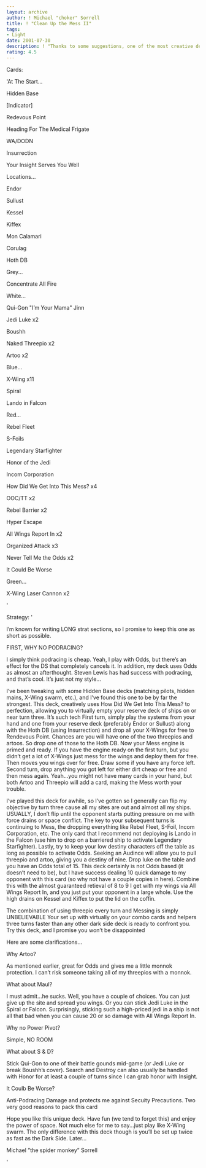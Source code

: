```yaml
---
layout: archive
author: ! Michael "choker" Sorrell
title: ! "Clean Up the Mess II"
tags:
- Light
date: 2001-07-30
description: ! "Thanks to some suggestions, one of the most creative decks is even crazier.  It’s undefeated, and more more importantly...UNIQUE  Don’t see that too much on decktech."
rating: 4.5
---
```

Cards: 

'At The Start... 

Hidden Base 

[Indicator] 

Redevous Point 

Heading For The Medical Frigate 

WA/DODN 

Insurrection 

Your Insight Serves You Well 


Locations... 

Endor 

Sullust 

Kessel 

Kiffex 

Mon Calamari 

Corulag 

Hoth DB 


Grey... 

Concentrate All Fire 


White... 

Qui-Gon "I&#8217;m Your Mama" Jinn 

Jedi Luke x2 

Boushh 

Naked Threepio x2 

Artoo x2 


Blue... 

X-Wing x11 

Spiral 

Lando in Falcon 


Red... 

Rebel Fleet 

S-Foils 

Legendary Starfighter 

Honor of the Jedi 

Incom Corporation 

How Did We Get Into This Mess? x4 

OOC/TT x2 

Rebel Barrier x2 

Hyper Escape 

All Wings Report In x2 

Organized Attack x3 

Never Tell Me the Odds x2 

It Could Be Worse 


Green... 

X-Wing Laser Cannon x2  


'

Strategy: '

I’m known for writing LONG strat sections, so I promise to keep this one as short as possible. 


FIRST, WHY NO PODRACING?

I simply think podracing is cheap.  Yeah, I play with Odds, but there’s an effect for the DS that completely cancels it.  In addition, my deck uses Odds as almost an afterthought.  Steven Lewis has had success with podracing, and that’s cool.  It’s just not my style...


I’ve been tweaking with some Hidden Base decks (matching pilots, hidden mains, X-Wing swarm, etc.), and I’ve found this one to be by far the strongest. This deck, creatively uses How Did We Get Into This Mess? to perfection, allowing you to virtually empty your reserve deck of ships on or near turn three. It’s such tech First turn, simply play the systems from your hand and one from your reserve deck (preferably Endor or Sullust) along with the Hoth DB (using Insurrection) and drop all your X-Wings for free to Rendevous Point. Chances are you will have one of the two threepios and artoos. So drop one of those to the Hoth DB. Now your Mess engine is primed and ready. If you have the engine ready on the first turn, but you didn’t get a lot of X-Wings just mess for the wings and deploy them for free. Then moves you wings over for free. Draw some if you have any force left. Second turn, drop anything you got left for either dirt cheap or free and then mess again. Yeah...you might not have many cards in your hand, but both Artoo and Threepio will add a card, making the Mess worth your trouble. 


I’ve played this deck for awhile, so I’ve gotten so I generally can flip my objective by turn three cause all my sites are out and almost all my ships. USUALLY, I don’t flip until the opponent starts putting pressure on me with force drains or space conflict. The key to your subsequent turns is continuing to Mess, the dropping everything like Rebel Fleet, S-Foil, Incom Corporation, etc. The only card that I recommend not deploying is Lando in the Falcon (use him to drop on a barriered ship to activate Legendary Starfighter). Lastly, try to keep your low destiny characters off the table as long as possible to activate Odds. Seeking an Audince will allow you to pull threepio and artoo, giving you a destiny of nine. Drop luke on the table and you have an Odds total of 15. This deck certainly is not Odds based (it doesn’t need to be), but I have success dealing 10 quick damage to my opponent with this card (so why not have a couple copies in here). Combine this with the almost guaranteed retieval of 8 to 9 I get with my wings via All Wings Report In, and you just put your opponent in a large whole. Use the high drains on Kessel and Kiffex to put the lid on the coffin. 


The combination of using threepio every turn and Messing is simply UNBELIEVABLE Your set up with virtually on your combo cards and helpers three turns faster than any other dark side deck is ready to confront you. Try this deck, and I promise you won’t be disappointed 


Here are some clarifications... 

Why Artoo? 

As mentioned earlier, great for Odds and gives me a little monnok protection. I can’t risk someone taking all of my threepios with a monnok. 


What about Maul? 

I must admit...he sucks. Well, you have a couple of choices. You can just give up the site and spread you wings. Or you can stick Jedi Luke in the Spiral or Falcon. Surprisingly, sticking such a high-priced jedi in a ship is not all that bad when you can cause 20 or so damage with All Wings Report In. 


Why no Power Pivot? 

Simple, NO ROOM 


What about S & D? 

Stick Qui-Gon to one of their battle gounds mid-game (or Jedi Luke or break Boushh’s cover). Search and Destroy can also usually be handled with Honor for at least a couple of turns since I can grab honor with Insight. 


It Coulb Be Worse? 

Anti-Podracing Damage and protects me against Secuity Precautions. Two very good reasons to pack this card 



Hope you like this unique deck. Have fun (we tend to forget this) and enjoy the power of space. Not much else for me to say...just play like X-Wing swarm. The only difference with this deck though is you’ll be set up twice as fast as the Dark Side. Later... 


Michael ”the spider monkey” Sorrell  

'